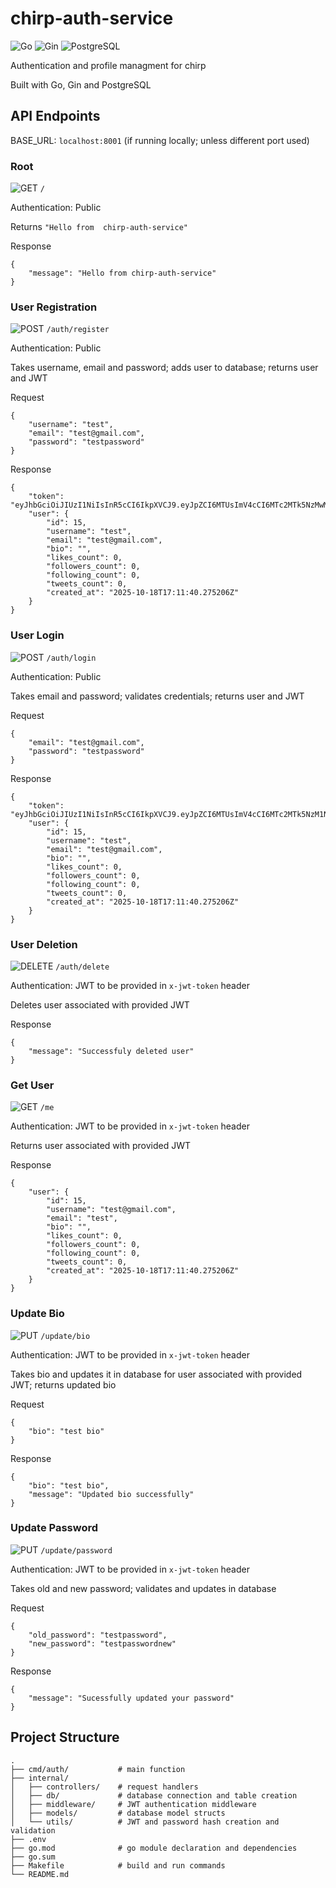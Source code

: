 # chirp-auth-service

![Go](https://img.shields.io/badge/Go-blue?style=for-the-badge&logo=go&logoColor=white)
![Gin](https://img.shields.io/badge/Gin-lightgrey?style=for-the-badge&logo=gin&logoColor=white)
![PostgreSQL](https://img.shields.io/badge/Postgres-blue?style=for-the-badge&logo=postgresql&logoColor=white)


Authentication and profile managment for chirp

Built with Go, Gin and PostgreSQL 



## API Endpoints

BASE_URL: `localhost:8001` (if running locally; unless different port used)

### Root

![GET](https://img.shields.io/badge/GET-%2334D058?style=for-the-badge&logo=postman&logoColor=white) `/`

Authentication: Public

Returns `"Hello from  chirp-auth-service"`

Response 
```
{
    "message": "Hello from chirp-auth-service"
}
```

### User Registration

![POST](https://img.shields.io/badge/POST-%23FF5733?style=for-the-badge&logo=postman&logoColor=white) `/auth/register`

Authentication: Public

Takes username, email and password; adds user to database; returns user and JWT

Request 
```
{
    "username": "test",
    "email": "test@gmail.com",
    "password": "testpassword"
}
```

Response 
```
{
    "token": "eyJhbGciOiJIUzI1NiIsInR5cCI6IkpXVCJ9.eyJpZCI6MTUsImV4cCI6MTc2MTk5NzMwMywiaWF0IjoxNzYwNzg3NzAzfQ.TXspkqpwJUcUzJghjO_DWaEnAFyaKptGY_J5wjTlDgg",
    "user": {
        "id": 15,
        "username": "test",
        "email": "test@gmail.com",
        "bio": "",
        "likes_count": 0,
        "followers_count": 0,
        "following_count": 0,
        "tweets_count": 0,
        "created_at": "2025-10-18T17:11:40.275206Z"
    }
}
```

### User Login

![POST](https://img.shields.io/badge/POST-%23FF5733?style=for-the-badge&logo=postman&logoColor=white) `/auth/login`

Authentication: Public

Takes email and password; validates credentials; returns user and JWT

Request 
```
{
    "email": "test@gmail.com",
    "password": "testpassword"
}
```

Response 
```
{
    "token": "eyJhbGciOiJIUzI1NiIsInR5cCI6IkpXVCJ9.eyJpZCI6MTUsImV4cCI6MTc2MTk5NzM1NSwiaWF0IjoxNzYwNzg3NzU1fQ.JR1pEqO5ZNftHCtcmiLUzPZnYAP0hwFaKe5rXGzZ7uw",
    "user": {
        "id": 15,
        "username": "test",
        "email": "test@gmail.com",
        "bio": "",
        "likes_count": 0,
        "followers_count": 0,
        "following_count": 0,
        "tweets_count": 0,
        "created_at": "2025-10-18T17:11:40.275206Z"
    }
}
```

### User Deletion

![DELETE](https://img.shields.io/badge/DELETE-%23E74C3C?style=for-the-badge&logo=postman&logoColor=white)  `/auth/delete`

Authentication: JWT to be provided in `x-jwt-token` header

Deletes user associated with provided JWT

Response 
```
{
    "message": "Successfuly deleted user"
}
```

### Get User 

![GET](https://img.shields.io/badge/GET-%2334D058?style=for-the-badge&logo=postman&logoColor=white) `/me`

Authentication: JWT to be provided in `x-jwt-token` header

Returns user associated with provided JWT

Response 
```
{
    "user": {
        "id": 15,
        "username": "test@gmail.com",
        "email": "test",
        "bio": "",
        "likes_count": 0,
        "followers_count": 0,
        "following_count": 0,
        "tweets_count": 0,
        "created_at": "2025-10-18T17:11:40.275206Z"
    }
}
```

### Update Bio

![PUT](https://img.shields.io/badge/PUT-%231DB954?style=for-the-badge&logo=postman&logoColor=white) `/update/bio`

Authentication: JWT to be provided in `x-jwt-token` header

Takes bio and updates it in database for user associated with provided JWT; returns updated bio

Request 
```
{
    "bio": "test bio"
}
```
Response 
```
{
    "bio": "test bio",
    "message": "Updated bio successfully"
}
```

### Update Password

![PUT](https://img.shields.io/badge/PUT-%231DB954?style=for-the-badge&logo=postman&logoColor=white) `/update/password`

Authentication: JWT to be provided in `x-jwt-token` header

Takes old and new password; validates and updates in database 

Request 
```
{
    "old_password": "testpassword",
    "new_password": "testpasswordnew"
}
```

Response 
```
{
    "message": "Sucessfully updated your password"
}
```


## Project Structure

```
.
├── cmd/auth/           # main function
├── internal/
│   ├── controllers/    # request handlers
│   ├── db/             # database connection and table creation
│   ├── middleware/     # JWT authentication middleware
│   ├── models/         # database model structs 
│   └── utils/          # JWT and password hash creation and validation
├── .env         
├── go.mod              # go module declaration and dependencies
├── go.sum              
├── Makefile            # build and run commands
└── README.md
```
